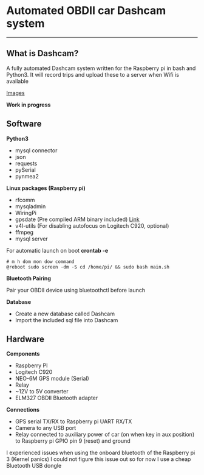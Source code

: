 # Automated OBDII car Dashcam system

----
## What is Dashcam?
A fully automated Dashcam system written for the Raspberry pi in bash and Python3. It will record trips and upload these to a server when Wifi is available

[Images](https://imgur.com/a/HetpOQ9)

**Work in progress**

## Software
**Python3**

* mysql connector
* json
* requests
* pySerial
* pynmea2

**Linux packages (Raspberry pi)**

* rfcomm
* mysqladmin
* WiringPi
* gpsdate (Pre compiled ARM binary included) [Link](https://github.com/adamheinrich/gpsdate)
* v4l-utils (For disabling autofocus on Logitech C920, optional)
* ffmpeg
* mysql server

For automatic launch on boot **crontab -e**

    # m h dom mon dow command 
    @reboot sudo screen -dm -S cd /home/pi/ && sudo bash main.sh

**Bluetooth Pairing**

Pair your OBDII device using bluetoothctl before launch

**Database**

* Create a new database called Dashcam
* Import the included sql file into Dashcam

## Hardware
**Components**

* Raspberry PI
* Logitech C920
* NEO-6M GPS module (Serial)
* Relay
* ~12V to 5V converter
* ELM327 OBDII Bluetooth adapter

**Connections**

* GPS serial TX/RX to Raspberry pi UART RX/TX
* Camera to any USB port
* Relay connected to auxiliary power of car (on when key in aux position) to Raspberry pi GPIO pin 9 (reset) and ground

I experienced issues when using the onboard bluetooth of the Raspberry pi 3 (Kernel panics) I could not figure this issue out so for now I use a cheap Bluetooth USB dongle

